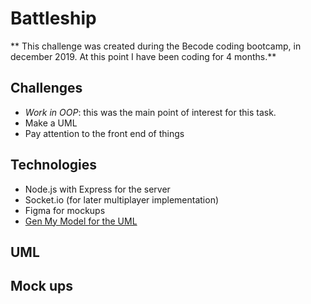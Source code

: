 # Battleship

** This challenge was created during the Becode coding bootcamp, in december
2019. At this point I have been coding for 4 months.**

## Challenges

- *Work in OOP*: this was the main point of interest for this task.
- Make a UML
- Pay attention to the front end of things

## Technologies

- Node.js with Express for the server
- Socket.io (for later multiplayer implementation)
- Figma for mockups
- [Gen My Model for the UML](https://www.genmymodel.com/)

## UML

## Mock ups

